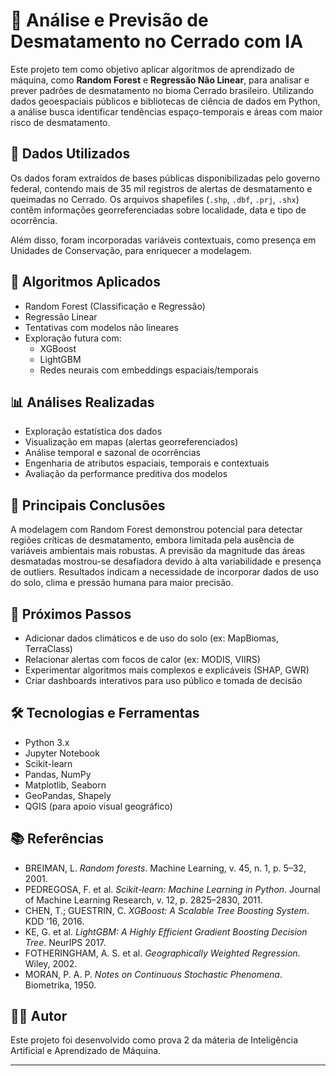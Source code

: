 # 🌿 Análise e Previsão de Desmatamento no Cerrado com IA

Este projeto tem como objetivo aplicar algoritmos de aprendizado de máquina, como **Random Forest** e **Regressão Não Linear**, para analisar e prever padrões de desmatamento no bioma Cerrado brasileiro. Utilizando dados geoespaciais públicos e bibliotecas de ciência de dados em Python, a análise busca identificar tendências espaço-temporais e áreas com maior risco de desmatamento.

## 📁 Dados Utilizados

Os dados foram extraídos de bases públicas disponibilizadas pelo governo federal, contendo mais de 35 mil registros de alertas de desmatamento e queimadas no Cerrado. Os arquivos shapefiles (`.shp`, `.dbf`, `.prj`, `.shx`) contêm informações georreferenciadas sobre localidade, data e tipo de ocorrência.

Além disso, foram incorporadas variáveis contextuais, como presença em Unidades de Conservação, para enriquecer a modelagem.

## 🧠 Algoritmos Aplicados

- Random Forest (Classificação e Regressão)
- Regressão Linear
- Tentativas com modelos não lineares
- Exploração futura com:
  - XGBoost
  - LightGBM
  - Redes neurais com embeddings espaciais/temporais

## 📊 Análises Realizadas

- Exploração estatística dos dados
- Visualização em mapas (alertas georreferenciados)
- Análise temporal e sazonal de ocorrências
- Engenharia de atributos espaciais, temporais e contextuais
- Avaliação da performance preditiva dos modelos

## 🔎 Principais Conclusões

A modelagem com Random Forest demonstrou potencial para detectar regiões críticas de desmatamento, embora limitada pela ausência de variáveis ambientais mais robustas. A previsão da magnitude das áreas desmatadas mostrou-se desafiadora devido à alta variabilidade e presença de outliers. Resultados indicam a necessidade de incorporar dados de uso do solo, clima e pressão humana para maior precisão.

## 🚀 Próximos Passos

- Adicionar dados climáticos e de uso do solo (ex: MapBiomas, TerraClass)
- Relacionar alertas com focos de calor (ex: MODIS, VIIRS)
- Experimentar algoritmos mais complexos e explicáveis (SHAP, GWR)
- Criar dashboards interativos para uso público e tomada de decisão

## 🛠️ Tecnologias e Ferramentas

- Python 3.x
- Jupyter Notebook
- Scikit-learn
- Pandas, NumPy
- Matplotlib, Seaborn
- GeoPandas, Shapely
- QGIS (para apoio visual geográfico)

## 📚 Referências

- BREIMAN, L. *Random forests*. Machine Learning, v. 45, n. 1, p. 5–32, 2001.
- PEDREGOSA, F. et al. *Scikit-learn: Machine Learning in Python*. Journal of Machine Learning Research, v. 12, p. 2825–2830, 2011.
- CHEN, T.; GUESTRIN, C. *XGBoost: A Scalable Tree Boosting System*. KDD ’16, 2016.
- KE, G. et al. *LightGBM: A Highly Efficient Gradient Boosting Decision Tree*. NeurIPS 2017.
- FOTHERINGHAM, A. S. et al. *Geographically Weighted Regression*. Wiley, 2002.
- MORAN, P. A. P. *Notes on Continuous Stochastic Phenomena*. Biometrika, 1950.

## 👨‍💻 Autor

Este projeto foi desenvolvido como prova 2 da máteria de Inteligência Artificial e Aprendizado de Máquina.

---

